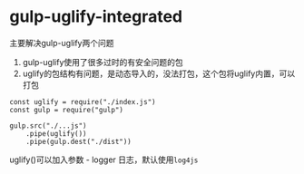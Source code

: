# gulp-uglify-integrated

主要解决gulp-uglify两个问题
1. gulp-uglify使用了很多过时的有安全问题的包
2. uglify的包结构有问题，是动态导入的，没法打包，这个包将uglify内置，可以打包

```
const uglify = require("./index.js")
const gulp = require("gulp")

gulp.src("./...js")
	.pipe(uglify())
    .pipe(gulp.dest("./dist"))
```

uglify()可以加入参数
    - logger 日志，默认使用`log4js`